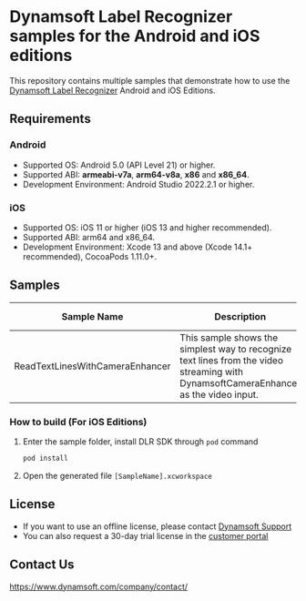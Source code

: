 # Dynamsoft Label Recognizer samples for the Android and iOS editions

This repository contains multiple samples that demonstrate how to use the [Dynamsoft Label Recognizer](https://www.dynamsoft.com/label-recognition/overview/) Android and iOS Editions.

## Requirements

### Android

- Supported OS: Android 5.0 (API Level 21) or higher.
- Supported ABI: **armeabi-v7a**, **arm64-v8a**, **x86** and **x86_64**.
- Development Environment: Android Studio 2022.2.1 or higher.

### iOS

- Supported OS: iOS 11 or higher (iOS 13 and higher recommended).
- Supported ABI: arm64 and x86_64.
- Development Environment: Xcode 13 and above (Xcode 14.1+ recommended), CocoaPods 1.11.0+.

## Samples

| Sample Name | Description | Programming Language(s) |
| ----------- | ----------- | ----------------------- |
| ReadTextLinesWithCameraEnhancer | This sample shows the simplest way to recognize text lines from the video streaming with DynamsoftCameraEnhancer as the video input. | Java(Android)/Objective-C/Swift |

### How to build (For iOS Editions)

1. Enter the sample folder, install DLR SDK through `pod` command

    ```bash
    pod install
    ```

2. Open the generated file `[SampleName].xcworkspace`

## License

- If you want to use an offline license, please contact [Dynamsoft Support](https://www.dynamsoft.com/company/contact/)
- You can also request a 30-day trial license in the [customer portal](https://www.dynamsoft.com/customer/license/trialLicense?product=dlr&utm_source=github&package=ios)

## Contact Us

https://www.dynamsoft.com/company/contact/
